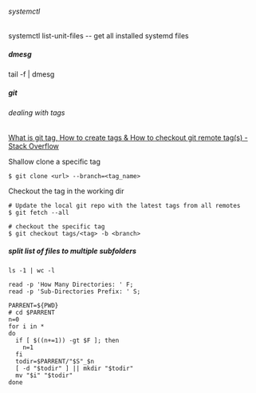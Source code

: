 ###### systemctl

systemctl list-unit-files  -- get all installed systemd files

##### dmesg

tail -f | dmesg  

##### git

###### dealing with tags

[What is git tag, How to create tags &amp; How to checkout git remote tag(s) - Stack Overflow](https://stackoverflow.com/questions/35979642/what-is-git-tag-how-to-create-tags-how-to-checkout-git-remote-tags)

Shallow clone a specific tag

```
$ git clone <url> --branch=<tag_name>
```

Checkout the tag in the working dir

```
# Update the local git repo with the latest tags from all remotes
$ git fetch --all

# checkout the specific tag
$ git checkout tags/<tag> -b <branch>
```

##### split list of files to multiple subfolders

```
ls -1 | wc -l

read -p 'How Many Directories: ' F;
read -p 'Sub-Directories Prefix: ' S;

PARRENT=${PWD}
# cd $PARRENT 
n=0
for i in *
do
  if [ $((n+=1)) -gt $F ]; then
    n=1
  fi
  todir=$PARRENT/"$S"_$n
  [ -d "$todir" ] || mkdir "$todir" 
  mv "$i" "$todir" 
done
```
